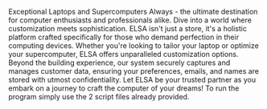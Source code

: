 Exceptional Laptops and Supercomputers Always - the ultimate destination for computer enthusiasts and professionals alike. Dive into a world where customization meets sophistication. ELSA isn't just a store, it's a holistic platform crafted specifically for those who demand perfection in their computing devices. Whether you're looking to tailor your laptop or optimize your supercomputer, ELSA offers unparalleled customization options. Beyond the building experience, our system securely captures and manages customer data, ensuring your preferences, emails, and names are stored with utmost confidentiality. Let ELSA be your trusted partner as you embark on a journey to craft the computer of your dreams!
To run the program simply use the 2 script files already provided.
